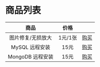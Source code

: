 # 商品列表

|       商品       |  价格  |                                 |
| :---------------: | :-----: | ------------------------------- |
| 图片修复/无损放大 | 1元/1张 | [购买](https://lcctoor.github.io/arts/arts/static/static-files/WeChatQRC.jpg) |
|  MySQL 远程安装  |  15元  | [购买](https://lcctoor.github.io/arts/arts/static/static-files/WeChatQRC.jpg) |
| MongoDB 远程安装 |  15元  | [购买](https://lcctoor.github.io/arts/arts/static/static-files/WeChatQRC.jpg) |
